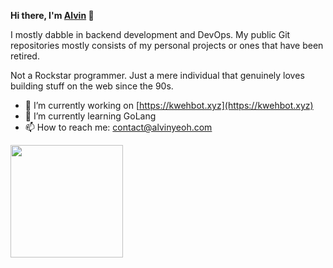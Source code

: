 **Hi there, I'm [Alvin](https://github.com/xenodus) 👋**

I mostly dabble in backend development and DevOps. My public Git repositories mostly consists of my personal projects or ones that have been retired.

Not a Rockstar programmer. Just a mere individual that genuinely loves building stuff on the web since the 90s.

- 🔭 I’m currently working on [https://kwehbot.xyz](https://kwehbot.xyz)
- 🌱 I’m currently learning GoLang
- 📫 How to reach me: [contact@alvinyeoh.com](mailto:contact@alvinyeoh.com)

<img height="180em" src="https://github-readme-stats.vercel.app/api?username=xenodus&show_icons=true&hide_border=true&&count_private=true&include_all_commits=true" />
